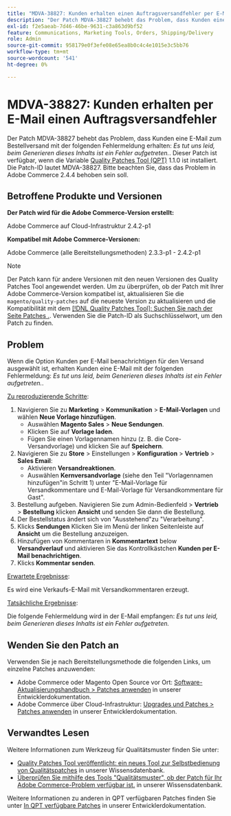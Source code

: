```yaml
---
title: "MDVA-38827: Kunden erhalten einen Auftragsversandfehler per E-Mail."
description: "Der Patch MDVA-38827 behebt das Problem, dass Kunden eine E-Mail zum Bestellversand mit der folgenden Fehlermeldung erhalten: *Es tut uns leid, dass bei der Generierung dieses Inhalts ein Fehler aufgetreten ist*. Dieser Patch ist verfügbar, wenn das [Quality Patches Tool (QPT)](https://devdocs.magento.com/guides/v2.4/comp-mgr/patching.html#mqp) 1.1.0 installiert ist. Die Patch-ID lautet MDVA-38827. Bitte beachten Sie, dass das Problem in Adobe Commerce 2.4.4 behoben sein soll."
exl-id: f2e5aeab-7d46-46be-9631-c3a863d9bf52
feature: Communications, Marketing Tools, Orders, Shipping/Delivery
role: Admin
source-git-commit: 958179e0f3efe08e65ea8b0c4c4e1015e3c5bb76
workflow-type: tm+mt
source-wordcount: '541'
ht-degree: 0%

---
```


# MDVA-38827: Kunden erhalten per E-Mail einen Auftragsversandfehler

Der Patch MDVA-38827 behebt das Problem, dass Kunden eine E-Mail zum Bestellversand mit der folgenden Fehlermeldung erhalten: *Es tut uns leid, beim Generieren dieses Inhalts ist ein Fehler aufgetreten.*. Dieser Patch ist verfügbar, wenn die Variable [Quality Patches Tool (QPT)](https://devdocs.magento.com/guides/v2.4/comp-mgr/patching.html#mqp) 1.1.0 ist installiert. Die Patch-ID lautet MDVA-38827. Bitte beachten Sie, dass das Problem in Adobe Commerce 2.4.4 behoben sein soll.

## Betroffene Produkte und Versionen

**Der Patch wird für die Adobe Commerce-Version erstellt:**

Adobe Commerce auf Cloud-Infrastruktur 2.4.2-p1

**Kompatibel mit Adobe Commerce-Versionen:**

Adobe Commerce (alle Bereitstellungsmethoden) 2.3.3-p1 - 2.4.2-p1

>[!NOTE]
>
>Der Patch kann für andere Versionen mit den neuen Versionen des Quality Patches Tool angewendet werden. Um zu überprüfen, ob der Patch mit Ihrer Adobe Commerce-Version kompatibel ist, aktualisieren Sie die `magento/quality-patches` auf die neueste Version zu aktualisieren und die Kompatibilität mit dem [[!DNL Quality Patches Tool]: Suchen Sie nach der Seite Patches .](https://devdocs.magento.com/quality-patches/tool.html#patch-grid). Verwenden Sie die Patch-ID als Suchschlüsselwort, um den Patch zu finden.

## Problem

Wenn die Option Kunden per E-Mail benachrichtigen für den Versand ausgewählt ist, erhalten Kunden eine E-Mail mit der folgenden Fehlermeldung: *Es tut uns leid, beim Generieren dieses Inhalts ist ein Fehler aufgetreten.*.

<u>Zu reproduzierende Schritte</u>:

1. Navigieren Sie zu **Marketing** > **Kommunikation** > **E-Mail-Vorlagen** und wählen **Neue Vorlage hinzufügen**.
   * Auswählen **Magento Sales** > **Neue Sendungen**.
   * Klicken Sie auf **Vorlage laden**.
   * Fügen Sie einen Vorlagennamen hinzu (z. B. die Core-Versandvorlage) und klicken Sie auf **Speichern**.
1. Navigieren Sie zu **Store** > Einstellungen > **Konfiguration** > **Vertrieb** > **Sales Email**:
   * Aktivieren **Versandreaktionen**.
   * Auswählen **Kernversandvorlage** (siehe den Teil &quot;Vorlagennamen hinzufügen&quot;in Schritt 1) unter &quot;E-Mail-Vorlage für Versandkommentare und E-Mail-Vorlage für Versandkommentare für Gast&quot;.
1. Bestellung aufgeben. Navigieren Sie zum Admin-Bedienfeld > **Vertrieb** > **Bestellung** klicken **Ansicht** und senden Sie dann die Bestellung.
1. Der Bestellstatus ändert sich von &quot;Ausstehend&quot;zu &quot;Verarbeitung&quot;.
1. Klicks **Sendungen** Klicken Sie im Menü der linken Seitenleiste auf **Ansicht** um die Bestellung anzuzeigen.
1. Hinzufügen von Kommentaren in **Kommentartext** below **Versandverlauf** und aktivieren Sie das Kontrollkästchen **Kunden per E-Mail benachrichtigen**.
1. Klicks **Kommentar senden**.

<u>Erwartete Ergebnisse</u>:

Es wird eine Verkaufs-E-Mail mit Versandkommentaren erzeugt.

<u>Tatsächliche Ergebnisse</u>:

Die folgende Fehlermeldung wird in der E-Mail empfangen: *Es tut uns leid, beim Generieren dieses Inhalts ist ein Fehler aufgetreten.*

## Wenden Sie den Patch an

Verwenden Sie je nach Bereitstellungsmethode die folgenden Links, um einzelne Patches anzuwenden:

* Adobe Commerce oder Magento Open Source vor Ort: [Software-Aktualisierungshandbuch > Patches anwenden](https://devdocs.magento.com/guides/v2.4/comp-mgr/patching/mqp.html) in unserer Entwicklerdokumentation.
* Adobe Commerce über Cloud-Infrastruktur: [Upgrades und Patches > Patches anwenden](https://devdocs.magento.com/cloud/project/project-patch.html) in unserer Entwicklerdokumentation.

## Verwandtes Lesen

Weitere Informationen zum Werkzeug für Qualitätsmuster finden Sie unter:

* [Quality Patches Tool veröffentlicht: ein neues Tool zur Selbstbedienung von Qualitätspatches](/help/announcements/adobe-commerce-announcements/magento-quality-patches-released-new-tool-to-self-serve-quality-patches.md) in unserer Wissensdatenbank.
* [Überprüfen Sie mithilfe des Tools &quot;Qualitätsmuster&quot;, ob der Patch für Ihr Adobe Commerce-Problem verfügbar ist.](/help/support-tools/patches-available-in-qpt-tool/check-patch-for-magento-issue-with-magento-quality-patches.md) in unserer Wissensdatenbank.

Weitere Informationen zu anderen in QPT verfügbaren Patches finden Sie unter [In QPT verfügbare Patches](https://devdocs.magento.com/quality-patches/tool.html#patch-grid) in unserer Entwicklerdokumentation.
